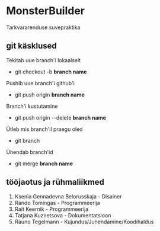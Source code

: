 # MonsterBuilder
Tarkvararenduse suvepraktika

## git käsklused

Tekitab uue branch'i lokaalselt
* git checkout -b **branch name**

Pushib uue branch'i github'i
* git push origin **branch name**

Branch'i kustutamine
* git push origin --delete **branch name**

Ütleb mis branch'il praegu oled 
* git branch

Ühendab branch'id
* git merge **branch name**

## tööjaotus ja rühmaliikmed

1. Ksenia Gennadevna Belorusskaja - Disainer
2. Rando Tomingas - Programmeerija
3. Rait Keernik - Programmeerija
4. Tatjana Kuznetsova - Dokumentatsioon
5. Rauno Tegelmann - Kujundus/Juhendamine/Koodihaldus